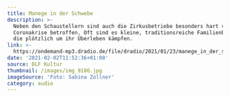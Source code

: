```yaml
---
title: Manege in der Schwebe
description: >-
  Neben den Schaustellern sind auch die Zirkusbetriebe besonders hart von der
  Coronakrise betroffen. Oft sind es kleine, traditionsreiche Familienbetriebe,
  die plötzlich um ihr Überleben kämpfen.
link: >-
  https://ondemand-mp3.dradio.de/file/dradio/2021/01/23/manege_in_der_schwebe_corona_und_die_zirkusbranche_drk_20210123_0750_8307f065.mp3
date: '2021-02-02T11:52:36+01:00'
source: DLF Kultur
thumbnail: /images/img_9186.jpg
imageSource: 'Foto: Sabina Zollner'
category: audio
---
```


